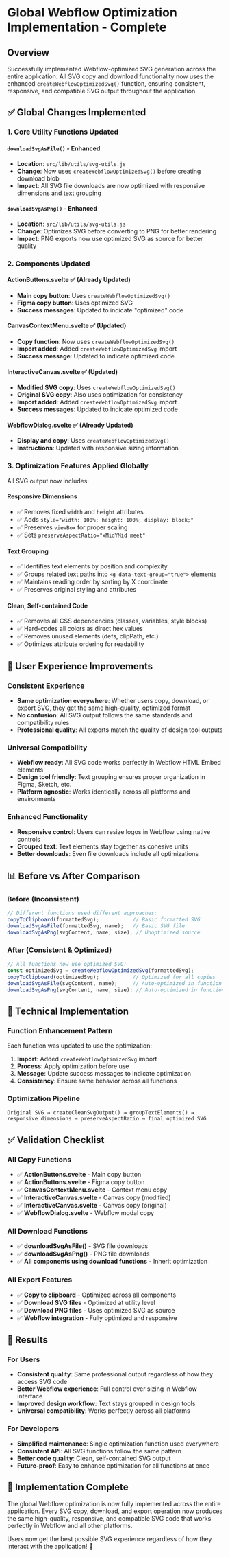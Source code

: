 # Global Webflow Optimization Implementation - Complete

## Overview

Successfully implemented Webflow-optimized SVG generation across the entire application. All SVG copy and download functionality now uses the enhanced `createWebflowOptimizedSvg()` function, ensuring consistent, responsive, and compatible SVG output throughout the application.

## ✅ **Global Changes Implemented**

### **1. Core Utility Functions Updated**

#### **`downloadSvgAsFile()` - Enhanced**
- **Location**: `src/lib/utils/svg-utils.js`
- **Change**: Now uses `createWebflowOptimizedSvg()` before creating download blob
- **Impact**: All SVG file downloads are now optimized with responsive dimensions and text grouping

#### **`downloadSvgAsPng()` - Enhanced**
- **Location**: `src/lib/utils/svg-utils.js`
- **Change**: Optimizes SVG before converting to PNG for better rendering
- **Impact**: PNG exports now use optimized SVG as source for better quality

### **2. Components Updated**

#### **ActionButtons.svelte** ✅ (Already Updated)
- **Main copy button**: Uses `createWebflowOptimizedSvg()`
- **Figma copy button**: Uses optimized SVG
- **Success messages**: Updated to indicate "optimized" code

#### **CanvasContextMenu.svelte** ✅ (Updated)
- **Copy function**: Now uses `createWebflowOptimizedSvg()`
- **Import added**: Added `createWebflowOptimizedSvg` import
- **Success message**: Updated to indicate optimized code

#### **InteractiveCanvas.svelte** ✅ (Updated)
- **Modified SVG copy**: Uses `createWebflowOptimizedSvg()`
- **Original SVG copy**: Also uses optimization for consistency
- **Import added**: Added `createWebflowOptimizedSvg` import
- **Success messages**: Updated to indicate optimized code

#### **WebflowDialog.svelte** ✅ (Already Updated)
- **Display and copy**: Uses `createWebflowOptimizedSvg()`
- **Instructions**: Updated with responsive sizing information

### **3. Optimization Features Applied Globally**

All SVG output now includes:

#### **Responsive Dimensions**
- ✅ Removes fixed `width` and `height` attributes
- ✅ Adds `style="width: 100%; height: 100%; display: block;"`
- ✅ Preserves `viewBox` for proper scaling
- ✅ Sets `preserveAspectRatio="xMidYMid meet"`

#### **Text Grouping**
- ✅ Identifies text elements by position and complexity
- ✅ Groups related text paths into `<g data-text-group="true">` elements
- ✅ Maintains reading order by sorting by X coordinate
- ✅ Preserves original styling and attributes

#### **Clean, Self-contained Code**
- ✅ Removes all CSS dependencies (classes, variables, style blocks)
- ✅ Hard-codes all colors as direct hex values
- ✅ Removes unused elements (defs, clipPath, etc.)
- ✅ Optimizes attribute ordering for readability

## **🎯 User Experience Improvements**

### **Consistent Experience**
- **Same optimization everywhere**: Whether users copy, download, or export SVG, they get the same high-quality, optimized format
- **No confusion**: All SVG output follows the same standards and compatibility rules
- **Professional quality**: All exports match the quality of design tool outputs

### **Universal Compatibility**
- **Webflow ready**: All SVG code works perfectly in Webflow HTML Embed elements
- **Design tool friendly**: Text grouping ensures proper organization in Figma, Sketch, etc.
- **Platform agnostic**: Works identically across all platforms and environments

### **Enhanced Functionality**
- **Responsive control**: Users can resize logos in Webflow using native controls
- **Grouped text**: Text elements stay together as cohesive units
- **Better downloads**: Even file downloads include all optimizations

## **📊 Before vs After Comparison**

### **Before (Inconsistent)**
```javascript
// Different functions used different approaches:
copyToClipboard(formattedSvg);           // Basic formatted SVG
downloadSvgAsFile(formattedSvg, name);   // Basic SVG file
downloadSvgAsPng(svgContent, name, size); // Unoptimized source
```

### **After (Consistent & Optimized)**
```javascript
// All functions now use optimized SVG:
const optimizedSvg = createWebflowOptimizedSvg(formattedSvg);
copyToClipboard(optimizedSvg);           // Optimized for all copies
downloadSvgAsFile(svgContent, name);     // Auto-optimized in function
downloadSvgAsPng(svgContent, name, size); // Auto-optimized in function
```

## **🔧 Technical Implementation**

### **Function Enhancement Pattern**
Each function was updated to use the optimization:

1. **Import**: Added `createWebflowOptimizedSvg` import
2. **Process**: Apply optimization before use
3. **Message**: Update success messages to indicate optimization
4. **Consistency**: Ensure same behavior across all functions

### **Optimization Pipeline**
```
Original SVG → createCleanSvgOutput() → groupTextElements() → 
responsive dimensions → preserveAspectRatio → final optimized SVG
```

## **✅ Validation Checklist**

### **All Copy Functions**
- ✅ **ActionButtons.svelte** - Main copy button
- ✅ **ActionButtons.svelte** - Figma copy button  
- ✅ **CanvasContextMenu.svelte** - Context menu copy
- ✅ **InteractiveCanvas.svelte** - Canvas copy (modified)
- ✅ **InteractiveCanvas.svelte** - Canvas copy (original)
- ✅ **WebflowDialog.svelte** - Webflow modal copy

### **All Download Functions**
- ✅ **downloadSvgAsFile()** - SVG file downloads
- ✅ **downloadSvgAsPng()** - PNG file downloads
- ✅ **All components using download functions** - Inherit optimization

### **All Export Features**
- ✅ **Copy to clipboard** - Optimized across all components
- ✅ **Download SVG files** - Optimized at utility level
- ✅ **Download PNG files** - Uses optimized SVG as source
- ✅ **Webflow integration** - Fully optimized and responsive

## **🚀 Results**

### **For Users**
- **Consistent quality**: Same professional output regardless of how they access SVG code
- **Better Webflow experience**: Full control over sizing in Webflow interface
- **Improved design workflow**: Text stays grouped in design tools
- **Universal compatibility**: Works perfectly across all platforms

### **For Developers**
- **Simplified maintenance**: Single optimization function used everywhere
- **Consistent API**: All SVG functions follow the same pattern
- **Better code quality**: Clean, self-contained SVG output
- **Future-proof**: Easy to enhance optimization for all functions at once

## **🎉 Implementation Complete**

The global Webflow optimization is now fully implemented across the entire application. Every SVG copy, download, and export operation now produces the same high-quality, responsive, and compatible SVG code that works perfectly in Webflow and all other platforms.

Users now get the best possible SVG experience regardless of how they interact with the application! 🚀
